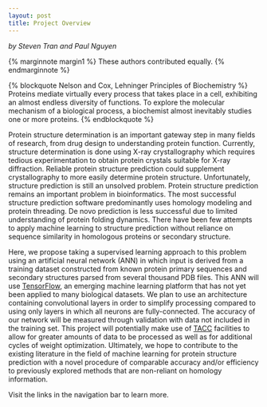 ```yaml
---
layout: post
title: Project Overview
---
```

*by Steven Tran and Paul Nguyen*

{% marginnote margin1 %}
These authors contributed equally.
{% endmarginnote %}

{% blockquote Nelson and Cox, Lehninger Principles of Biochemistry %}
Proteins mediate virtually every process that takes place in a cell, exhibiting an almost endless diversity of functions. To explore the molecular mechanism of a biological process, a biochemist almost inevitably studies one or more proteins.
{% endblockquote %}

Protein structure determination is an important gateway step in many fields of research, from drug design to understanding protein function. Currently, structure determination is done using X-ray crystallography which requires tedious experimentation to obtain protein crystals suitable for X-ray diffraction. Reliable protein structure prediction could supplement crystallography to more easily determine protein structure. Unfortunately, structure prediction is still an unsolved problem. Protein structure prediction remains an important problem in bioinformatics. The most successful structure prediction software predominantly uses homology modeling and protein threading. De novo prediction is less successful due to limited understanding of protein folding dynamics. There have been few attempts to apply machine learning to structure prediction without reliance on sequence similarity in homologous proteins or secondary structure.

Here, we propose taking a supervised learning approach to this problem using an artificial neural network (ANN) in which input is derived from a training dataset constructed from known protein primary sequences and secondary structures parsed from several thousand PDB files. This ANN will use [TensorFlow][tf], an emerging machine learning platform that has not yet been applied to many biological datasets. We plan to use an architecture containing convolutional layers in order to simplify processing compared to using only layers in which all neurons are fully-connected. The accuracy of our network will be measured through validation with data not included in the training set. This project will potentially make use of [TACC][tacc] facilities to allow for greater amounts of data to be processed as well as for additional cycles of weight optimization. Ultimately, we hope to contribute to the existing literature in the field of machine learning for protein structure prediction with a novel procedure of comparable accuracy and/or efficiency to previously explored methods that are non-reliant on homology information.

Visit the links in the navigation bar to learn more.

[tf]: https://www.tensorflow.org/
[tacc]: https://www.tacc.utexas.edu/
